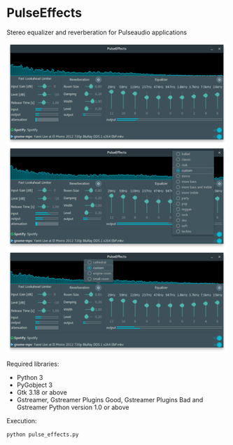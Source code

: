 # PulseEffects

Stereo equalizer and reverberation for Pulseaudio applications

![](images/pulseeffects_main_window.png)
![](images/pulseeffects_eq_menu.png)
![](images/pulseeffects_reverb_menu.png) 

Required libraries:

- Python 3 
- PyGobject 3
- Gtk 3.18 or above
- Gstreamer, Gstreamer Plugins Good, Gstreamer Plugins Bad and Gstreamer Python version 1.0 or above

Execution:

	python pulse_effects.py